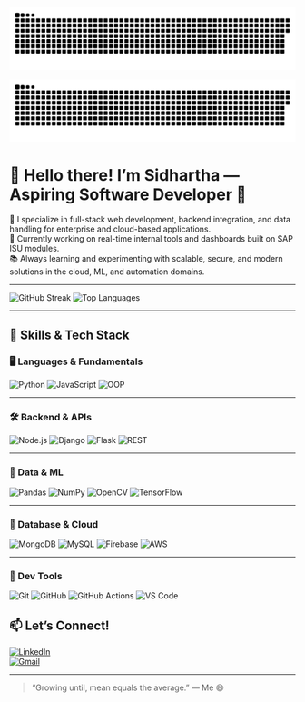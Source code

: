 


<!-- Light mode -->
![GitHub Contribution Snake Light](./assets/github-contribution-grid-snake.svg#gh-light-mode-only)

<!-- Dark mode -->
![GitHub Contribution Snake Dark](./assets/github-contribution-grid-snake-dark.svg#gh-dark-mode-only)

# 👋 Hello there! I’m Sidhartha — Aspiring Software Developer 🧠

🔧 I specialize in full-stack web development, backend integration, and data handling for enterprise and cloud-based applications.  
🚀 Currently working on real-time internal tools and dashboards built on SAP ISU modules.  
📚 Always learning and experimenting with scalable, secure, and modern solutions in the cloud, ML, and automation domains.

---

![GitHub Streak](https://github-readme-streak-stats.herokuapp.com/?user=sidhartthhhhh&theme=radical)
![Top Languages](https://github-readme-stats.vercel.app/api/top-langs/?username=sidhartthhhhh&layout=compact&theme=radical)

---

## 🧠 Skills & Tech Stack

### 🖥️ Languages & Fundamentals
![Python](https://img.shields.io/badge/Python-3776AB?style=for-the-badge&logo=python&logoColor=white)
![JavaScript](https://img.shields.io/badge/JavaScript-F7DF1E?style=for-the-badge&logo=javascript&logoColor=black)
![OOP](https://img.shields.io/badge/OOP-Principles-00599C?style=for-the-badge&logo=circle&logoColor=white)

---

### 🛠️ Backend & APIs
![Node.js](https://img.shields.io/badge/Node.js-339933?style=for-the-badge&logo=node.js&logoColor=white)
![Django](https://img.shields.io/badge/Django-092E20?style=for-the-badge&logo=django&logoColor=white)
![Flask](https://img.shields.io/badge/Flask-000000?style=for-the-badge&logo=flask&logoColor=white)
![REST](https://img.shields.io/badge/REST-API-FF6C37?style=for-the-badge&logo=fastapi&logoColor=white)

---

### 🧠 Data & ML
![Pandas](https://img.shields.io/badge/Pandas-150458?style=for-the-badge&logo=pandas&logoColor=white)
![NumPy](https://img.shields.io/badge/NumPy-013243?style=for-the-badge&logo=numpy&logoColor=white)
![OpenCV](https://img.shields.io/badge/OpenCV-5C3EE8?style=for-the-badge&logo=opencv&logoColor=white)
![TensorFlow](https://img.shields.io/badge/TensorFlow_Serving-FF6F00?style=for-the-badge&logo=tensorflow&logoColor=white)

---

### 💾 Database & Cloud
![MongoDB](https://img.shields.io/badge/MongoDB-4EA94B?style=for-the-badge&logo=mongodb&logoColor=white)
![MySQL](https://img.shields.io/badge/MySQL-4479A1?style=for-the-badge&logo=mysql&logoColor=white)
![Firebase](https://img.shields.io/badge/Firebase-ffca28?style=for-the-badge&logo=firebase&logoColor=black)
![AWS](https://img.shields.io/badge/AWS-232F3E?style=for-the-badge&logo=amazon-aws&logoColor=white)

---

### 🧪 Dev Tools
![Git](https://img.shields.io/badge/Git-F05032?style=for-the-badge&logo=git&logoColor=white)
![GitHub](https://img.shields.io/badge/GitHub-181717?style=for-the-badge&logo=github&logoColor=white)
![GitHub Actions](https://img.shields.io/badge/GitHub%20Actions-2088FF?style=for-the-badge&logo=github-actions&logoColor=white)
![VS Code](https://img.shields.io/badge/VS%20Code-007ACC?style=for-the-badge&logo=visual-studio-code&logoColor=white)


## 📫 Let’s Connect!

[![LinkedIn](https://img.shields.io/badge/LinkedIn-blue?style=flat-square&logo=linkedin)](https://linkedin.com/in/your-link)  
[![Gmail](https://img.shields.io/badge/Email-D14836?style=flat-square&logo=gmail&logoColor=white)](mailto:sidhartthhhhh712@gmail.com)

---

> “Growing until, mean equals the average.” — Me 😄
